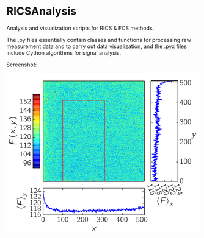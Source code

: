 # RICSAnalysis
Analysis and visualization scripts for RICS &amp; FCS methods.

The .py files essentially contain classes and functions for processing raw measurement data and to carry out data visualization, and the .pyx files include Cython algorithms for signal analysis.

Screenshot:

![](https://github.com/truhanen/RICSAnalysis/blob/master/rics/screenshot.png "Screenshot")
